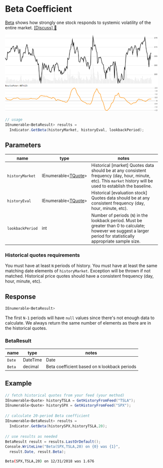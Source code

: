 ﻿# Beta Coefficient

[Beta](https://en.wikipedia.org/wiki/Beta_(finance)) shows how strongly one stock responds to systemic volatility of the entire market.
[[Discuss] :speech_balloon:](https://github.com/DaveSkender/Stock.Indicators/discussions/268 "Community discussion about this indicator")

![image](chart.png)

```csharp
// usage
IEnumerable<BetaResult> results =
  Indicator.GetBeta(historyMarket, historyEval, lookbackPeriod);  
```

## Parameters

| name | type | notes
| -- |-- |--
| `historyMarket` | IEnumerable\<[TQuote](../../docs/GUIDE.md#historical-quotes)\> | Historical [market] Quotes data should be at any consistent frequency (day, hour, minute, etc).  This `market` history will be used to establish the baseline.
| `historyEval` | IEnumerable\<[TQuote](../../docs/GUIDE.md#historical-quotes)\> | Historical [evaluation stock] Quotes data should be at any consistent frequency (day, hour, minute, etc).
| `lookbackPeriod` | int | Number of periods (`N`) in the lookback period.  Must be greater than 0 to calculate; however we suggest a larger period for statistically appropriate sample size.

### Historical quotes requirements

You must have at least `N` periods of history.  You must have at least the same matching date elements of `historyMarket`.  Exception will be thrown if not matched.  Historical price quotes should have a consistent frequency (day, hour, minute, etc).

## Response

```csharp
IEnumerable<BetaResult>
```

The first `N-1` periods will have `null` values since there's not enough data to calculate.  We always return the same number of elements as there are in the historical quotes.

### BetaResult

| name | type | notes
| -- |-- |--
| `Date` | DateTime | Date
| `Beta` | decimal | Beta coefficient based on `N` lookback periods

## Example

```csharp
// fetch historical quotes from your feed (your method)
IEnumerable<Quote> historyTSLA = GetHistoryFromFeed("TSLA");
IEnumerable<Quote> historySPX = GetHistoryFromFeed("SPX");

// calculate 20-period Beta coefficient
IEnumerable<BetaResult> results =
  Indicator.GetBeta(historySPX,historyTSLA,20);

// use results as needed
BetaResult result = results.LastOrDefault();
Console.WriteLine("Beta(SPX,TSLA,20) on {0} was {1}",
  result.Date, result.Beta);
```

```bash
Beta(SPX,TSLA,20) on 12/31/2018 was 1.676
```

